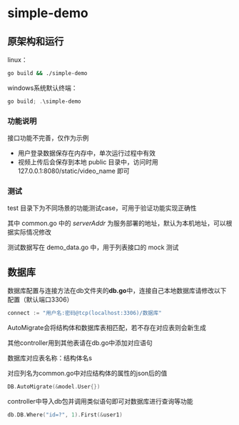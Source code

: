 # simple-demo

## 原架构和运行

linux：

```bash
go build && ./simple-demo
```

windows系统默认终端：

```powershell
go build; .\simple-demo
```

### 功能说明

接口功能不完善，仅作为示例

* 用户登录数据保存在内存中，单次运行过程中有效
* 视频上传后会保存到本地 public 目录中，访问时用 127.0.0.1:8080/static/video_name 即可

### 测试

test 目录下为不同场景的功能测试case，可用于验证功能实现正确性

其中 common.go 中的 _serverAddr_ 为服务部署的地址，默认为本机地址，可以根据实际情况修改

测试数据写在 demo_data.go 中，用于列表接口的 mock 测试

## 数据库

数据库配置与连接方法在db文件夹的**db.go**中，连接自己本地数据库请修改以下配置（默认端口3306）

```go
connect := "用户名:密码@tcp(localhost:3306)/数据库"
```

AutoMigrate会将结构体和数据库表相匹配，若不存在对应表则会新生成

其他controller用到其他表请在db.go中添加对应语句

数据库对应表名称：结构体名s

对应列名为common.go中对应结构体的属性的json后的值

```go
DB.AutoMigrate(&model.User{})
```

controller中导入db包并调用类似语句即可对数据库进行查询等功能

```go
db.DB.Where("id=?", 1).First(&user1)
```

